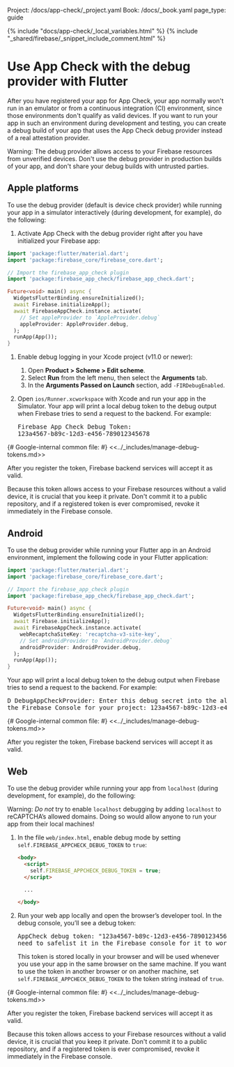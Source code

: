 Project: /docs/app-check/_project.yaml
Book: /docs/_book.yaml
page_type: guide

{% include "docs/app-check/_local_variables.html" %}
{% include "_shared/firebase/_snippet_include_comment.html" %}

#  Use App Check with the debug provider with Flutter

After you have registered your app for App Check, your app normally won't run
in an emulator or from a continuous integration (CI) environment, since those
environments don't qualify as valid devices. If you want to run your app in such
an environment during development and testing, you can create a debug build of
your app that uses the App Check debug provider instead of a real attestation
provider.

Warning: The debug provider allows access to your Firebase resources from
unverified devices. Don't use the debug provider in production builds of your
app, and don't share your debug builds with untrusted parties.

## Apple platforms

To use the debug provider (default is device check provider) while running your app in a simulator interactively
(during development, for example), do the following:

1.  Activate App Check with the debug provider right after you have initialized your Firebase app:

```dart
import 'package:flutter/material.dart';
import 'package:firebase_core/firebase_core.dart';

// Import the firebase_app_check plugin
import 'package:firebase_app_check/firebase_app_check.dart';

Future<void> main() async {
  WidgetsFlutterBinding.ensureInitialized();
  await Firebase.initializeApp();
  await FirebaseAppCheck.instance.activate(
    // Set appleProvider to `AppleProvider.debug`
    appleProvider: AppleProvider.debug,
  );
  runApp(App());
}

```

1.  Enable debug logging in your Xcode project (v11.0 or newer):

    1.  Open **Product > Scheme > Edit scheme**.
    1.  Select **Run** from the left menu, then select the **Arguments** tab.
    1.  In the **Arguments Passed on Launch** section, add `-FIRDebugEnabled`.

1.  Open `ios/Runner.xcworkspace` with Xcode and run your app in the Simulator.
    Your app will print a local debug token to the debug output when Firebase
    tries to send a request to the backend. For example:

    <pre>Firebase App Check Debug Token:
    123a4567-b89c-12d3-e456-789012345678</pre>

{# Google-internal common file: #}
<<../_includes/manage-debug-tokens.md>>

After you register the token, Firebase backend services will accept it as valid.

Because this token allows access to your Firebase resources without a
valid device, it is crucial that you keep it private. Don't commit it to a
public repository, and if a registered token is ever compromised, revoke it
immediately in the Firebase console.

## Android

To use the debug provider while running your Flutter app in an Android environment,
implement the following code in your Flutter application:

```dart
import 'package:flutter/material.dart';
import 'package:firebase_core/firebase_core.dart';

// Import the firebase_app_check plugin
import 'package:firebase_app_check/firebase_app_check.dart';

Future<void> main() async {
  WidgetsFlutterBinding.ensureInitialized();
  await Firebase.initializeApp();
  await FirebaseAppCheck.instance.activate(
    webRecaptchaSiteKey: 'recaptcha-v3-site-key',
    // Set androidProvider to `AndroidProvider.debug`
    androidProvider: AndroidProvider.debug,
  );
  runApp(App());
}

```

Your app will print a local debug token to the debug output when Firebase tries
to send a request to the backend. For example:

<pre>D DebugAppCheckProvider: Enter this debug secret into the allow list in
the Firebase Console for your project: 123a4567-b89c-12d3-e456-789012345678</pre>

{# Google-internal common file: #}
<<../_includes/manage-debug-tokens.md>>

After you register the token, Firebase backend services will accept it as valid.

## Web

To use the debug provider while running your app from `localhost` (during
development, for example), do the following:

Warning: _Do not_ try to enable `localhost` debugging by adding `localhost` to
reCAPTCHA’s allowed domains. Doing so would allow anyone to run your app from
their local machines!

1.  In the file `web/index.html`, enable debug mode by setting
    `self.FIREBASE_APPCHECK_DEBUG_TOKEN` to `true`:

    ```html
    <body>
      <script>
        self.FIREBASE_APPCHECK_DEBUG_TOKEN = true;
      </script>

      ...

    </body>
    ```

1.  Run your web app locally and open the browser’s developer tool. In the
    debug console, you’ll see a debug token:

    <pre>AppCheck debug token: "123a4567-b89c-12d3-e456-789012345678". You will
    need to safelist it in the Firebase console for it to work.</pre>

    This token is stored locally in your browser and will be used whenever you
    use your app in the same browser on the same machine. If you want to use the
    token in another browser or on another machine, set
    `self.FIREBASE_APPCHECK_DEBUG_TOKEN` to the token string instead of `true`.

{# Google-internal common file: #}
<<../_includes/manage-debug-tokens.md>>

After you register the token, Firebase backend services will accept it as valid.

Because this token allows access to your Firebase resources without a
valid device, it is crucial that you keep it private. Don't commit it to a
public repository, and if a registered token is ever compromised, revoke it
immediately in the Firebase console.
